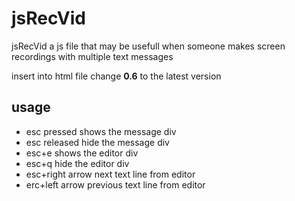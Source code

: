 # jsRecVid
jsRecVid
a js file that may be usefull when someone makes screen recordings with multiple text messages

insert into html file change **0.6** to the latest version

 <script src="https://cdn.jsdelivr.net/gh/layerswing/jsRecVid@0.6/js/jsRecVid.js"></script>
 
 ## usage
 
 
 * esc  pressed         shows the message div
 * esc  released        hide the message div
 * esc+e                shows the editor div
 * esc+q                hide the editor div
 * esc+right arrow      next text line from editor
 * erc+left arrow       previous text line from editor
